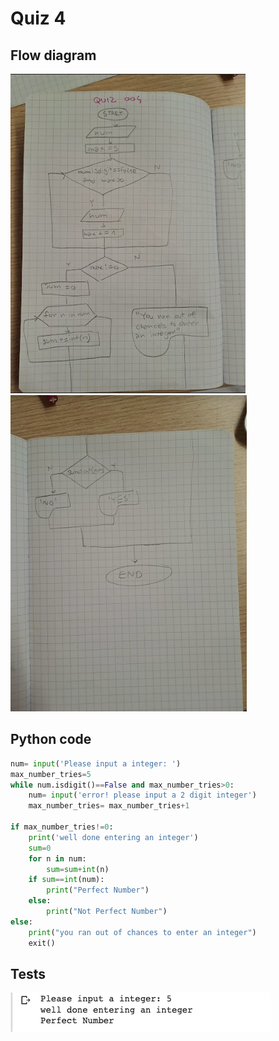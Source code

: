 # Quiz 4

## Flow diagram

![](quiz004.1.png)
![](quiz004.2.png)

## Python code

```.py
num= input('Please input a integer: ')
max_number_tries=5
while num.isdigit()==False and max_number_tries>0:
    num= input('error! please input a 2 digit integer')
    max_number_tries= max_number_tries+1

if max_number_tries!=0:
    print('well done entering an integer')
    sum=0
    for n in num:
        sum=sum+int(n)
    if sum==int(num):
        print("Perfect Number")
    else:
        print("Not Perfect Number")
else:
    print("you ran out of chances to enter an integer")
    exit()
 ```
## Tests
![](quiz4.png)


